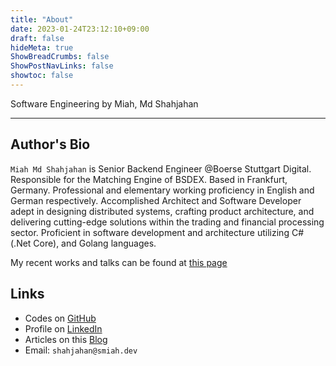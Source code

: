 ```yaml
---
title: "About"
date: 2023-01-24T23:12:10+09:00
draft: false
hideMeta: true
ShowBreadCrumbs: false
ShowPostNavLinks: false
showtoc: false
---
```


Software Engineering by Miah, Md Shahjahan

---
## Author's Bio

`Miah Md Shahjahan` is Senior Backend Engineer @Boerse Stuttgart Digital. Responsible for the Matching Engine of BSDEX. Based in Frankfurt, Germany. Professional and elementary working proficiency in English and German respectively. Accomplished Architect and Software Developer adept in designing distributed systems, crafting product architecture, and delivering cutting-edge solutions within the trading and financial processing sector. Proficient in software development and architecture utilizing C# (.Net Core), and Golang languages.

My recent works and talks can be found at [this page](/works)

## Links

- Codes on [GitHub](https://github.com/mdshahjahanmiah)
- Profile on [LinkedIn](https://www.linkedin.com/in/hasan-shahjahan/)
- Articles on this [Blog](/posts)
- Email: `shahjahan@smiah.dev`



